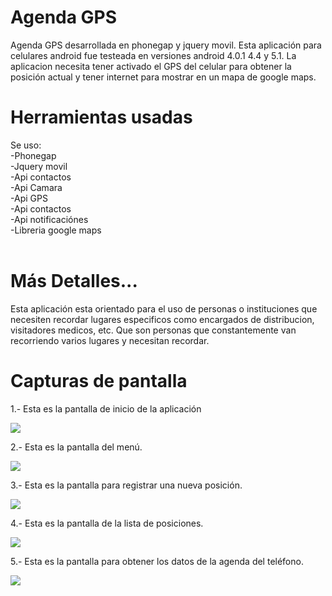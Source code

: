 Agenda GPS
===============
Agenda GPS desarrollada en phonegap y jquery movil.
Esta aplicación para celulares android fue testeada en versiones android 4.0.1 4.4 y 5.1.
La aplicacion necesita tener activado el GPS del celular para obtener la posición actual y tener internet para mostrar en un mapa de google maps.

Herramientas usadas
===================
Se uso: <br>
-Phonegap<br>
-Jquery movil<br>
-Api contactos<br>
-Api Camara<br>
-Api GPS<br>
-Api contactos<br>
-Api notificaciónes<br>
-Libreria google maps<br>
<br>

Más Detalles...
===================
Esta aplicación esta orientado para el uso de personas o instituciones que necesiten recordar lugares especificos como encargados de distribucion, visitadores medicos, etc. Que son personas que constantemente van recorriendo varios lugares y necesitan recordar. 

Capturas de pantalla
===================
1.- Esta es la pantalla de inicio de la aplicación

<img src="http://res.cloudinary.com/daid2fusr/image/upload/v1444075225/inicio.png" >

2.- Esta es la pantalla del menú.

<img src="http://res.cloudinary.com/daid2fusr/image/upload/v1444075217/menu.png" />

3.- Esta es la pantalla para registrar una nueva posición.

<img src="http://res.cloudinary.com/daid2fusr/image/upload/v1444075216/nueva_posicion.png" />

4.- Esta es la pantalla de la lista de posiciones.

<img src="http://res.cloudinary.com/daid2fusr/image/upload/v1444075218/lista_posiciones.png" />

5.- Esta es la pantalla para obtener los datos de la agenda del teléfono.

<img src="http://res.cloudinary.com/daid2fusr/image/upload/v1444075216/lista_agenda.png" />
